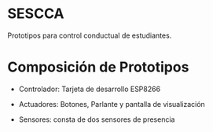 # SESCCA
Prototipos para control conductual de estudiantes.

# Composición de Prototipos

* Controlador: Tarjeta de desarrollo ESP8266
+ Actuadores: Botones, Parlante y pantalla de visualización
- Sensores: consta de dos sensores de presencia
